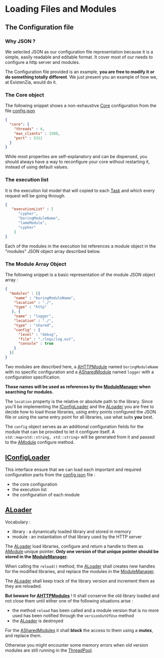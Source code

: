 # Loading Files and Modules
## The Configuration file
### Why JSON ?
We selected JSON as our configuration file representation because it is a simple, easily readable and editable format. It cover most of our needs to configure a http server and modules.

The Configuration file provided is an example, **you are free to modify it or do something totally different**.
We just present you an example of how we, at ExistenZia, would do it.

### The Core object

The following snippet shows a non-exhaustive [Core] configuration from the file [config.json]  
```json
{
  "core": {
    "threads" : 4,
    "max_clients" : 1500,
    "port" : 5312
  }
}
```

While most properties are self-explanatory and can be dispensed, you should always have a way to reconfigure your core without restarting it, instead of using default values.
 
### The execution list

It is the execution list model that will copied to each [Task] and which every request will be going through.
```json
{
   "executionList" : [
      "cypher",
      "boringModuleName",
      "lameModule",
      "cypher"
    ]
}
```

Each of the modules in the execution list references a module object in the "modules" JSON object array described below.

### The Module Array Object
The following snippet is a basic representation of the module JSON object array :  
```json
{
  "modules" : [{
    "name" : "boringModuleName",
    "location" : "./",
    "type" : "http"
   }, {
    "name" : "logger",
    "location" : "./",
    "type" : "shared",
    "config" : {
      "level" : "debug",
      "file" : "./logs/log.out",
      "console" : true
    }
  }]
}
```
Two modules are described here, a [AHTTPModule] named `boringModuleName` with no specific configuration and a [ASharedModule] named `logger` with a configuration specification.

**Those names will be used as references by the [ModuleManager] when searching for modules.**

The `location` property is the relative or absolute path to the library.
Since you'll be implementing the [IConfigLoader] and the [ALoader] you are free to decide how to load those libraries, using entry points configured the JSON file or using the same entry point for all libraries, use what suits **you** best.

The `config` object serves as an additional configuration fields for the module that can be provided to let it configure itself. 
A `std::map<std::string, std::string>` will be generated from it and passed to the [AModule] configure method. 

## [IConfigLoader]
This interface ensure that we can load each important and required configuration parts from the [config.json] file :
* the core configuration
* the execution list
* the configuration of each module

## [ALoader]
Vocabulary :
   * library : a dynamically loaded library and stored in memory
   * module : an instantiation of that library used by the HTTP server

The [ALoader] load libraries, configure and return a handle to them as [AModule] unique pointer. **Only one version of that unique pointer should be stored in the [ModuleManager].** 

When calling the `reload()` method, the [ALoader] shall creates new handles for
the modified libraries, and replace the modules in the [ModuleManager].

The [ALoader] shall keep track of the library version and increment them as they are reloaded.

**But beware for [AHTTPModules](AHTTPModule)** ! It shall conserve the old library loaded and not close them until either one of the following situations arise :
* the method `reload` has been called and a module version that is no more used has been notified through the `versionOutOfUse` method
* the [ALoader] is destroyed

For the [ASharedModules](ASharedModule) it shall **block** the access to them using a **mutex**, and replace them.
 
 Otherwise you might encounter some memory errors when old version modules are still running in the [ThreadPool].

[ThreadPool]: https://github.com/PierreBougon/ExistenZIA/blob/master/API/include/thread/AThreadPool.hpp
[IConfigLoader]: https://github.com/PierreBougon/ExistenZIA/blob/master/API/include/loader/IConfigLoader.hpp
[ALoader]: https://github.com/PierreBougon/ExistenZIA/blob/master/API/include/loader/ALoader.hpp
[AModule]: https://github.com/PierreBougon/ExistenZIA/blob/master/API/include/modules/AModuleManager.hpp
[ModuleManager]: https://github.com/PierreBougon/ExistenZIA/blob/master/API/include/modules/AModuleManager.hpp
[AHTTPModule]: https://github.com/PierreBougon/ExistenZIA/blob/master/API/include/modules/AHTTPModule.hpp
[ASharedModule]: https://github.com/PierreBougon/ExistenZIA/blob/master/API/include/modules/ASharedModule.hpp
[Core]: https://github.com/PierreBougon/ExistenZIA/blob/master/API/include/core/ACore.hpp
[Task]: https://github.com/PierreBougon/ExistenZIA/blob/master/API/include/task/ATask.hpp
[config.json]: https://github.com/PierreBougon/ExistenZIA/blob/master/example/config.json
